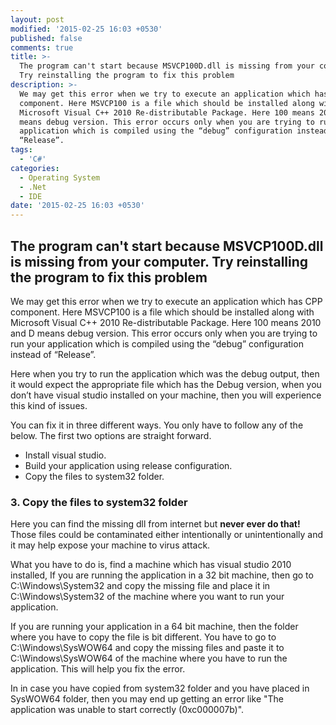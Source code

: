 ```yaml
---
layout: post
modified: '2015-02-25 16:03 +0530'
published: false
comments: true
title: >-
  The program can't start because MSVCP100D.dll is missing from your computer.
  Try reinstalling the program to fix this problem
description: >-
  We may get this error when we try to execute an application which has CPP
  component. Here MSVCP100 is a file which should be installed along with
  Microsoft Visual C++ 2010 Re-distributable Package. Here 100 means 2010 and D
  means debug version. This error occurs only when you are trying to run your
  application which is compiled using the “debug” configuration instead of
  “Release”.
tags:
  - 'C#'
categories:
  - Operating System
  - .Net
  - IDE
date: '2015-02-25 16:03 +0530'
---
```

## The program can't start because MSVCP100D.dll is missing from your computer. Try reinstalling the program to fix this problem

We may get this error when we try to execute an application which has CPP component. Here MSVCP100 is a file which should be installed along with Microsoft Visual C++ 2010 Re-distributable Package. Here 100 means 2010 and D means debug version. This error occurs only when you are trying to run your application which is compiled using the “debug” configuration instead of “Release”.

Here when you try to run the application which was the debug output, then it would expect the appropriate file which has the Debug version, when you don’t have visual studio installed on your machine, then you will experience this kind of issues.

You can fix it in three different ways. You only have to follow any of the below. The first two options are straight forward.

- Install visual studio.
- Build your application using release configuration.
- Copy the files to system32 folder.

### 3. Copy the files to system32 folder
Here you can find the missing dll from internet but **never ever do that!** Those files could be contaminated either intentionally or unintentionally and it may help expose your machine to virus attack.

What you have to do is, find a machine which has visual studio 2010 installed, If you are running the application in a 32 bit machine, then go to C:\Windows\System32 and copy the missing file and place it in C:\Windows\System32 of the machine where you want to run your application.

If you are running your application in a 64 bit machine, then the folder where you have to copy the file is bit different. You have to go to C:\Windows\SysWOW64 and copy the missing files and paste it to C:\Windows\SysWOW64 of the machine where you have to run the application. This will help you fix the error.

In in case you have copied from system32 folder and you have placed in SysWOW64 folder, then you may end up getting an error like "The application was unable to start correctly (0xc000007b)".
